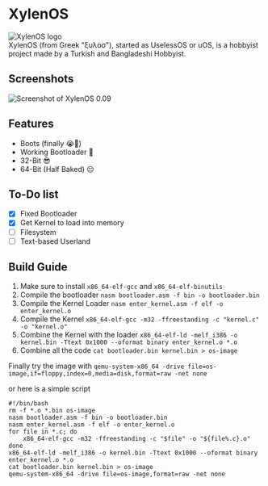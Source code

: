 # XylenOS
![XylenOS logo](https://i.imgur.com/v5dNEFR.png) <br>
XylenOS (from Greek "ξυλοσ"), started as UselessOS or uOS, is a hobbyist project made by a Turkish and Bangladeshi Hobbyist. <br/>

## Screenshots
![Screenshot of XylenOS 0.09](https://media.discordapp.net/attachments/1352748114448224368/1375015446054572072/image.png?ex=6830266c&is=682ed4ec&hm=d32f8d5b990f56405f6a25903af8f3bf132a2e59cb04b43cee45e627b8c541c7&=&format=webp&quality=lossless)


## Features

 - Boots (finally :sob:🙏)
 - Working Bootloader 🤑
 - 32-Bit 😎
 - 64-Bit (Half Baked) :pensive:

## To-Do list

 - [x] Fixed Bootloader
 - [x] Get Kernel to load into memory
 - [ ] Filesystem
 - [ ] Text-based Userland
 
## Build Guide
1. Make sure to install `x86_64-elf-gcc` and `x86_64-elf-binutils`
2. Compile the bootloader `nasm bootloader.asm -f bin -o bootloader.bin`
3. Compile the Kernel Loader `nasm enter_kernel.asm -f elf -o enter_kernel.o`
4. Compile the Kernel `x86_64-elf-gcc -m32 -ffreestanding -c "kernel.c" -o "kernel.o"`
5. Combine the Kernel with the loader `x86_64-elf-ld -melf_i386 -o kernel.bin -Ttext 0x1000 --oformat binary enter_kernel.o *.o`
6. Combine all the code `cat bootloader.bin kernel.bin > os-image`

Finally try the image with `qemu-system-x86_64 -drive file=os-image,if=floppy,index=0,media=disk,format=raw -net none`

or here is a simple script 

    #!/bin/bash
    rm -f *.o *.bin os-image
    nasm bootloader.asm -f bin -o bootloader.bin
    nasm enter_kernel.asm -f elf -o enter_kernel.o
    for file in *.c; do
        x86_64-elf-gcc -m32 -ffreestanding -c "$file" -o "${file%.c}.o"
    done 
    x86_64-elf-ld -melf_i386 -o kernel.bin -Ttext 0x1000 --oformat binary enter_kernel.o *.o
    cat bootloader.bin kernel.bin > os-image
    qemu-system-x86_64 -drive file=os-image,format=raw -net none 

